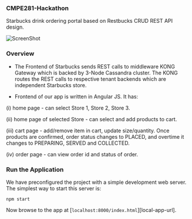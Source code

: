 ### CMPE281-Hackathon
Starbucks drink ordering portal based on Restbucks CRUD REST API design.

![ScreenShot](https://raw.github.com/khurana3773/FrontendStarbucks/master/starbucks_stores.png)

### Overview 

- The Frontend of Starbucks sends REST calls to middleware KONG Gateway which is backed by 3-Node Cassandra cluster. The KONG routes the REST calls to respective tenant backends which are independent Starbucks store.
 
- Frontend of our app is written in Angular JS. It has: 

(i)  home page  - can select Store 1, Store 2, Store 3.

(ii) home page of selected Store - can select and add products to cart.

(iii) cart page - add/remove item in cart, update size/quantity. Once products are confirmed, order status changes to PLACED, and overtime it changes to PREPARING, SERVED and COLLECTED.

(iv) order page - can view order id and status of order.


### Run the Application

We have preconfigured the project with a simple development web server. The simplest way to start
this server is:

```
npm start
```

Now browse to the app at [`localhost:8000/index.html`][local-app-url].


